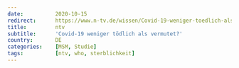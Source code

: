 ```yaml
---
date:          2020-10-15
redirect:      https://www.n-tv.de/wissen/Covid-19-weniger-toedlich-als-vermutet-article22104272.html
title:         ntv
subtitle:      'Covid-19 weniger tödlich als vermutet?'
country:       DE
categories:    [MSM, Studie]
tags:          [ntv, who, sterblichkeit]
---
```

